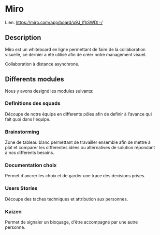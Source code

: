 
# Miro
Lien: https://miro.com/app/board/o9J_lfhSWDI=/

## Description

Miro est un whiteboard en ligne permettant de faire de la collaboration visuelle, ce dernier a été utilisé afin de créer notre management visuel.

Collaboration à distance asynchrone.

## Differents modules
Nous y avons designé les modules suivants:

### Definitions des squads
Découpe de notre équipe en differents pôles afin de definir à l'avance qui fait quoi dans l'équipe.

### Brainstorming
Zone de tableau blanc permettant de travailler ensemble afin de mettre à plat et comparer les differentes idées ou alternatives de solution répondant à nos differents besoins.

### Documentation choix
Permet d'ancrer les choix et de garder une trace des decisions prises.

### Users Stories
Découpe des taches techniques et attribution aux personnes.

### Kaizen
Permet de signaler un bloquage, d'être accompagné par une autre personne.
